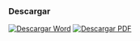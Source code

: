 
### Descargar

<a href="#"><img src="../imagenes/icono-word.png" alt="Descargar Word"></a> <a href="reglamento-interior-comite-municipal-contra-vandalismo-graffiti.pdf"><img src="../imagenes/icono-pdf.png" alt="Descargar PDF"></a>
